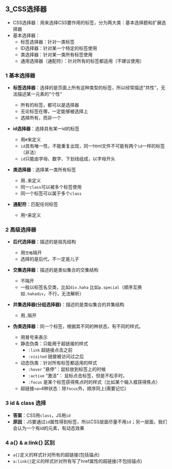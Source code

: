 ## 3_CSS选择器
- CSS选择器：用来选择CSS要作用的标签，分为两大类：基本选择题和扩展选择器
- 基本选择器：
	- 标签选择器：针对一类标签
	- ID选择器：针对某一个特定的标签使用
	- 类选择器：针对某一类所有标签使用
	- 通用选择器（通配符）：针对所有的标签都适用（不建议使用）

### 1 基本选择器
- **标签选择器**：选择的是页面上所有这种类型的标签，所以经常描述“共性”，无法描述某一元素的“个性”
	- 所有的标签，都可以是选择器
	- 无论标签在哪，一定能够被选择上
	- 选择所有，而非一个

- **id选择器**：选择具有某一id的标签
	- 用`#`来定义
	- `id`具有唯一性，不能重复出现，同一html文件不可能有两个`id`一样的标签（非法）
	- `id`只能由字母、数字、下划线组成，以字母开头

- **类选择器**：选择某一类所有标签
	- 用`.`来定义
	- 同一`class`可以被多个标签使用
	- 同一个标签可以属于多个`class`
	
- **通配符**：匹配任何标签
	- 用`*`来定义

### 2 高级选择器
 - **后代选择器**：描述的是祖先结构
	- 用`空格`隔开
	- 选择的是后代，不一定是儿子

 - **交集选择器**：描述的是类似集合的交集结构
	- 不隔开
	- 一般以标签名交类，比如`div.haha`  比如`p.special`（顺序互换如`.hahadiv`，不行，无法解析）

 - **并集选择器(分组选择器)**：描述的是类似集合的并集结构
	- 用`,`隔开
 
 - **伪类选择器**：同一个标签，根据其不同的种状态，有不同的样式。
	- 用冒号来表示
	- 静态伪类：只能用于超链接的样式
		- `:link` 超链接点击之前
		- `:visited` 链接被访问过之后
	- 动态伪类：针对所有标签都适用的样式
		- `:hover` “悬停”：鼠标放到标签上的时候
		- `:active`	“激活”： 鼠标点击标签，但是不松手时。
		- `:focus` 是某个标签获得焦点时的样式（比如某个输入框获得焦点）
	- 超链接`<a>`4种状态：除`focus`外，顺序同上(需要记忆)

### 3 id & class 选择
- **答案**：CSS用`class`，JS用`id`
- **原因**：JS要通过`id`属性得到标签，所以CSS层面尽量不用`id`；另一层面，我们会认为一个有id的元素，有动态效果

### 4 a{} & a:link{} 区别
- `a{}`定义的样式针对所有的超链接(包括锚点)
- `a:link{}`定义的样式针对所有写了href属性的超链接(不包括锚点)